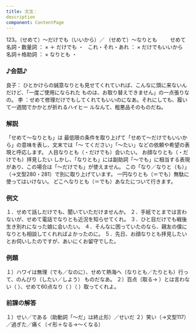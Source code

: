 ```yaml
---
title: 文法：
description
component: ContentPage
---
```



123。（せめて）～だけでも（いいから）／
（せめて）～なりとも        
せめて 名詞・数量詞 ： × ＋ だけでも ・
  これ・それ・あれ ： × だけでもいいから  
  名詞＋格助詞 ： × なりとも ・
### ♪会話♪
良子： ひとかけらの誠意なりとも見せてくれていれば、こんなに頭に来ないんだけど、「一度ご使用になられた ものは、お取り替えできません」の一点張りなの。
李 ：せめて修理だけでもしてくれてもいいのになあ。それにしても、履いて一週間でかかとが折れるハイヒー ルなんて、粗悪品そのものだね。
### 解説
「せめて～なりとも」は 最低限の条件を取り上げて「せめて～だけでもいいから」の意味を表し、文末では「～ てください」「～たい」などの依頼や希望の表現と呼応します。
人目なりとも（・だけでも）会いたい。 お顔なりとも（・だけでも）拝見したい
しかし、「なりとも」には副助詞「～でも」に相当する表現があり、この場合は「～だけでも」が使えません。 この「なり／なりと（も）」（→文型280・281）で別に取り上げています。
一円なりとも（＝でも）無駄に使ってはいけない。 どこへなりとも（＝でも）あなたについて行きます。
### 例文
１．せめて話しだけでも、聞いていただけませんか。
２．手紙でとまでは言わないが、せめて電話でなりとも近況を知らせてくれ。
３．ひと目だけでも戦後生き別れになった娘に会いたい。
４．そんなに困っていたのなら、親友の僕になりとも相談してくれればよかったのに。
５．先日、お顔なりとも拝見したいとお伺いしたのですが、あいにくお留守でした。
### 例題
１）ハワイは無理（でも／なのに）、せめて熱海へ（なりとも／たりとも）行って、のんびり（したい／しよう）
ものだなあ。
２）百点（取る→ ）とは言わない（ ）、せめて60点なり（ ）（ ）取ってくれよ。
### 前課の解答
１）せい／である（助動詞「～だ」は終止形）／せいだ
２）笑い（→文型117）／過ぎた／痛く（イ形＋なる→～くなる）
